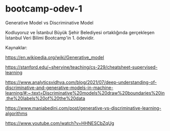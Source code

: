 # bootcamp-odev-1
Generative Model vs Discriminative Model 


Kodluyoruz ve İstanbul Büyük Şehir Belediyesi ortaklığında gerçekleşen İstanbul Veri Bilimi Bootcamp'in 1. ödevidir. 



Kaynaklar: 

https://en.wikipedia.org/wiki/Generative_model

https://stanford.edu/~shervine/teaching/cs-229/cheatsheet-supervised-learning

https://www.analyticsvidhya.com/blog/2021/07/deep-understanding-of-discriminative-and-generative-models-in-machine-learning/#:~:text=Discriminative%20models%20draw%20boundaries%20in,the%20labels%20of%20the%20data

https://www.maniabedini.com/post/generative-vs-discriminative-learning-algorithms

https://www.youtube.com/watch?v=HHNESCbZqUg
